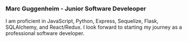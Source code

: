 ### Marc Guggenheim - Junior Software Develeoper
I am proficient in JavaScript, Python, Express, Sequelize, Flask, SQLAlchemy, and React/Redux. I look forward to starting my journey as a professional software developer. 


<!--
**MarcGugg/MarcGugg** is a ✨ _special_ ✨ repository because its `README.md` (this file) appears on your GitHub profile.

Here are some ideas to get you started:

- 🔭 I’m currently working on ...
- 🌱 I’m currently learning ...
- 👯 I’m looking to collaborate on ...
- 🤔 I’m looking for help with ...
- 💬 Ask me about ...
- 📫 How to reach me: ...
- 😄 Pronouns: ...
- ⚡ Fun fact: ...
-->
